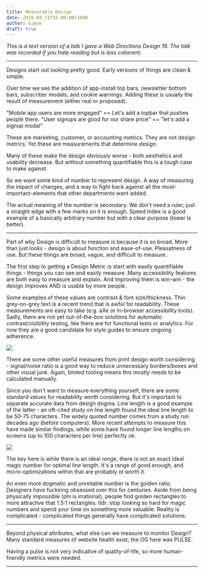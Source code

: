 ```yaml
---
title: Measurable Design
date: 2019-04-11T15:00:00+1000
author: simon
draft: true
---
```


_This is a text version of a talk I gave a Web Directions Design 19. The talk was recorded if you hate reading but is less coherent._

-----

Designs start out looking pretty good. Early versions of things are clean & simple.

Over time we see the addition of app-install top bars, newsletter bottom bars, subscriber modals, and cookie warnings. Adding these is usually the result of measurement (either real or proposed).

"Mobile app users are more engaged" == Let's add a topbar that pushes people there.
"User signups are good for our share price" == "let's add a signup modal"

These are marketing, customer, or accounting metrics. They are not design metrics. Yet these are measurements that determine design.

Many of these make the design obviously worse - both aesthetics and usability decrease. But without something quantifiable this is a tough case to make against.

So we want some kind of number to represent design. A way of measuring the impact of changes, and a way to fight back against all the most-important-elements that other departments want added.

The actual meaning of the number is secondary. We don't need a ruler, just a straight edge with a few marks on it is enough.
 Speed Index is a good example of a basically arbitrary number but with a clear purpose (lower is better).

-----  
  
Part of why Design is difficult to measure is because it is so broad. More than just looks - design is about function and ease-of-use. Pleasatness of use.
But these things are broad, vague, and difficult to measure.

The first step to getting a Design Metric is start with easily quantifiable things - things you can see and easily measure.
Many accessibility features are both easy to measure and explain. And improving them is win-win - the design improves AND is usable by more people.

Some examples of these values are contrast & font size/thickness. Thin grey-on-grey text is a recent trend that is awful for readability. These measurements are easy to take (e.g. aXe or in-browser accessibility tools). Sadly, there are not yet out-of-the-box solutions for automatic contrast/visibility testing, like there are for functional tests or analytics. For now they are a good candidate for style guides to ensure ongoing adherence. 

<img class="pull-img-right" src="https://via.placeholder.com/1400x600">

There are some other useful measures from print design worth considering - signal/noise ratio is a good way to reduce unnecessary borders/boxes and other visual junk. Again, limited tooling means this mostly needs to be calculated manually.

Since you don't want to measure everything yourself, there are some standard values for readability worth considering. But it's important to separate accurate data from design dogma. Line length is a good example of the latter - an oft-cited study on line length found the ideal line length to be 50-75 characters. The widely quoted number comes from a study run decades ago (before computers). More recent attempts to measure this have made similar findings, while some have found longer line lengths on screens (up to 100 characters per line) perfectly ok.

<img class="pull-img-right" src="https://via.placeholder.com/1400x600">

The key here is while there is an ideal _range_, there is not an exact ideal magic number for optimal line length. It's a range of good enough, and micro-optimizations within that are probably ot worth it.

An even more dogmatic and unreliable number is the golden ratio. Designers have fuckinng obsessed over this for centuries. Aside from being physically impossible (phi is irrational), people find golden rectangles to more attractive that 1.5:1 rectangles. tldr: stop looking so hard for magic numbers and spend your time on something more valuable. Reality is complicated - complicated things generally have complicated solutions.

-----

Beyond physical attributes, what else can we measure to monitor Design? Many standard measures of website health exist; the OG here was PULSE.

Having a pulse is not very indicative of quality-of-life, so more human-friendly metrics were needed.

-----
